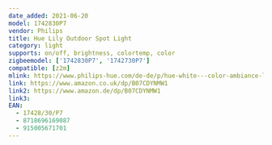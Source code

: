 ```yaml
---
date_added: 2021-06-20
model: 1742830P7
vendor: Philips
title: Hue Lily Outdoor Spot Light
category: light
supports: on/off, brightness, colortemp, color
zigbeemodel: ['1742830P7', '1742730P7']
compatible: [z2m]
mlink: https://www.philips-hue.com/de-de/p/hue-white---color-ambiance-lily-gartenspot/1742830P7
link: https://www.amazon.co.uk/dp/B07CDYNMW1
link2: https://www.amazon.de/dp/B07CDYNMW1
link3: 
EAN: 
  - 17428/30/P7
  - 8718696169087
  - 915005671701
---
```


